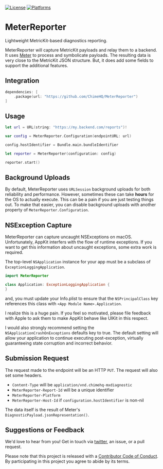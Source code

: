 [![License][license badge]][license]
[![Platforms][platforms badge]][platforms]

# MeterReporter
Lightweight MetricKit-based diagnostics reporting.

MeterReporter will capture MetricKit payloads and relay them to a backend. It uses [Meter](https://github.com/ChimeHQ/Meter) to process and symbolicate payloads. The resulting data is very close to the MetricKit JSON structure. But, it does add some fields to support the additional features.

## Integration
```swift
dependencies: [
    .package(url: "https://github.com/ChimeHQ/MeterReporter")
]
```

## Usage

```swift
let url = URL(string: "https://my.backend.com/reports")!

var config = MeterReporter.Configuration(endpointURL: url)

config.hostIdentifier = Bundle.main.bundleIdentifier

let reporter = MeterReporter(configuration: config)

reporter.start()
```

## Background Uploads

By default, MeterReporter uses `URLSession` background uploads for both reliability and performance. However, sometimes these can take **hours** for the OS to actually execute. This can be a pain if you are just testing things out. To make that easier, you can disable background uploads with another property of `MeterReporter.Configuration`.

## NSException Capture

MeterReporter can capture uncaught NSExceptions on macOS. Unfortunately, AppKit interfers with the flow of runtime exceptions. If you want to get this information about uncaught exceptions, some extra work is required.

The top-level `NSApplication` instance for your app must be a subclass of `ExceptionLoggingApplication`.

```swift
import MeterReporter

class Application: ExceptionLoggingApplication {
}
```

and, you must update your Info.plist to ensure that the `NSPrincipalClass` key references this class with `<App Module Name>.Application`.

I realize this is a huge pain. If you feel so motivated, please file feedback with Apple to ask them to make AppKit behave like UIKit in this respect.

I would also strongly recommend setting the `NSApplicationCrashOnExceptions` defaults key to true. The default setting will allow your application to continue executing post-exception, virtually guaranteeing state corruption and incorrect behavior.

## Submission Request

The request made to the endpoint will be an HTTP `PUT`. The request will also set some headers.

- `Content-Type` will be `application/vnd.chimehq-mxdiagnostic`
- `MeterReporter-Report-Id` will be a unique identifier
- `MeterReporter-Platform`
- `MeterReporter-Host-Id` if `configuration.hostIdentifier` is non-nil

The data itself is the result of Meter's `DiagnosticPayload.jsonRepresentation()`.

## Suggestions or Feedback
We'd love to hear from you! Get in touch via [twitter](https://twitter.com/ChimeHQ), an issue, or a pull request.

Please note that this project is released with a [Contributor Code of Conduct](CODE_OF_CONDUCT.md). By participating in this project you agree to abide by its terms.

[license]: https://opensource.org/licenses/BSD-3-Clause
[license badge]: https://img.shields.io/github/license/ChimeHQ/MeterReporter
[platforms]: https://swiftpackageindex.com/ChimeHQ/MeterReporter
[platforms badge]: https://img.shields.io/endpoint?url=https%3A%2F%2Fswiftpackageindex.com%2Fapi%2Fpackages%2FChimeHQ%2FMeterReporter%2Fbadge%3Ftype%3Dplatforms
